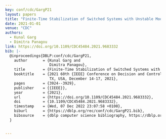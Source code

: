 ```yaml
---
key: conf/cdc/GargP21
layout: papers
title: "Finite-Time Stabilization of Switched Systems with Unstable Modes."
date: 2021-01-01
venue: "CDC"
authors:
  - Kunal Garg
  - Dimitra Panagou
link: https://doi.org/10.1109/CDC45484.2021.9683332
bib: |-
  @inproceedings{DBLP:conf/cdc/GargP21,
    author       = {Kunal Garg and
                    Dimitra Panagou},
    title        = {Finite-Time Stabilization of Switched Systems with Unstable Modes},
    booktitle    = {2021 60th {IEEE} Conference on Decision and Control (CDC), Austin,
                    TX, USA, December 14-17, 2021},
    pages        = {3924--3929},
    publisher    = {{IEEE}},
    year         = {2021},
    url          = {https://doi.org/10.1109/CDC45484.2021.9683332},
    doi          = {10.1109/CDC45484.2021.9683332},
    timestamp    = {Wed, 07 Dec 2022 23:07:58 +0100},
    biburl       = {https://dblp.org/rec/conf/cdc/GargP21.bib},
    bibsource    = {dblp computer science bibliography, https://dblp.org}
  }


---
```

